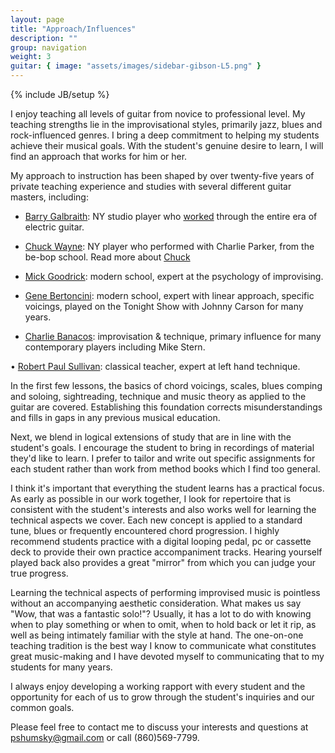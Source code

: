 ```yaml
---
layout: page
title: "Approach/Influences"
description: ""
group: navigation
weight: 3
guitar: { image: "assets/images/sidebar-gibson-L5.png" }
---
```

{% include JB/setup %}

I enjoy teaching all levels of guitar from novice to professional level. My teaching strengths lie in the improvisational styles, primarily jazz, blues and rock-influenced genres. I bring a deep commitment to helping my students achieve their musical goals. With the student's genuine desire to learn, I will find an approach that works for him or her.

My approach to instruction has been shaped by over twenty-five years of private teaching experience and studies with several different guitar masters, including:

* [Barry Galbraith](http://en.wikipedia.org/wiki/Barry_Galbraith): NY studio player who [worked](http://www.vervemusicgroup.com/artist/default.aspx?aid=3733) through the entire era of electric guitar.

* [Chuck Wayne](http://en.wikipedia.org/wiki/Chuck_Wayne): NY player who performed with Charlie Parker, from the be-bop school. Read more about [Chuck](http://entertainment.msn.com/artist/?artist=139779) 

* [Mick Goodrick](http://www.mrgoodchord.com/): modern school, expert at the psychology of improvising.

* [Gene Bertoncini](http://www.genebertoncini.com/): modern school, expert with linear approach, specific voicings, played on the Tonight Show with Johnny Carson for many years.

* [Charlie Banacos](http://www.charliebanacos.com/): improvisation &amp; technique, primary influence for many contemporary players including Mike Stern.

• [Robert Paul Sullivan](http://www.newenglandconservatory.edu/faculty/sullivanR.html): classical teacher, expert at left hand technique.

In the first few lessons, the basics of chord voicings, scales, blues comping and soloing, sightreading, technique and music
theory as applied to the guitar are covered. Establishing this foundation
corrects misunderstandings and fills in gaps in any previous musical education.

Next, we blend in logical extensions of study that are in line with the student's goals. I encourage the student to bring in recordings of material they'd like to learn. I prefer to tailor and write out specific assignments for each student rather than work from method books which I find too general.

I think it's important that everything the student learns has a practical focus. As early as possible in our work together, I look for repertoire that is consistent with the student's interests and also works well for learning the technical aspects we cover. Each new concept is applied to a standard tune, blues or frequently encountered chord progression. I highly recommend students practice with a digital looping pedal, pc or cassette deck to provide their own practice accompaniment tracks. Hearing yourself played back also provides a great "mirror" from which you can judge your true progress.

Learning the technical aspects of performing improvised music is pointless without an accompanying aesthetic consideration. What makes us say "Wow, that was a fantastic solo!"? Usually, it has a lot to do with knowing when to play something or when to omit, when to hold back or let it rip, as well as being intimately familiar with the style at hand. The one-on-one teaching tradition is the best way I know to communicate what constitutes great music-making and I have devoted myself to communicating that to my students for many years.

I always enjoy developing a working rapport with every
student and the opportunity for each of us to grow through the student's inquiries and our common goals.

Please feel free to contact me to discuss your interests and questions at pshumsky@gmail.com or call (860)569-7799.


